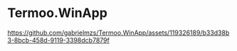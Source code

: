 # Termoo.WinApp

https://github.com/gabrielmzs/Termoo.WinApp/assets/119326189/b33d38b3-8bcb-458d-9119-3398dcb7879f

